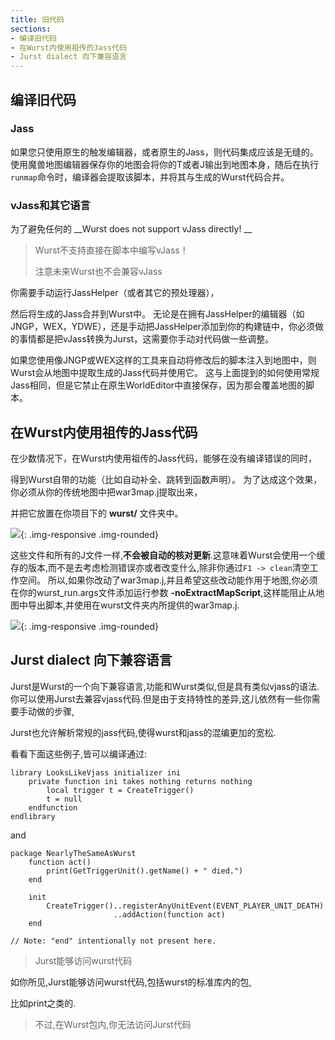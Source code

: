 ```yaml
---
title: 旧代码
sections:
- 编译旧代码
- 在Wurst内使用祖传的Jass代码
- Jurst dialect 向下兼容语言
---
```


## 编译旧代码

### Jass

如果您只使用原生的触发编辑器，或者原生的Jass，则代码集成应该是无缝的。
使用魔兽地图编辑器保存你的地图会将你的T或者J输出到地图本身，随后在执行`runmap`命令时，编译器会提取该脚本，并将其与生成的Wurst代码合并。

### vJass和其它语言

为了避免任何的 __Wurst does not support vJass directly! __

> Wurst不支持直接在脚本中编写vJass！
>
> 注意未来Wurst也不会兼容vJass

你需要手动运行JassHelper（或者其它的预处理器），

然后将生成的Jass合并到Wurst中。
无论是在拥有JassHelper的编辑器（如JNGP，WEX，YDWE），还是手动把JassHelper添加到你的构建链中，你必须做的事情都是把vJass转换为Jurst，这需要你手动对代码做一些调整。

如果您使用像JNGP或WEX这样的工具来自动将修改后的脚本注入到地图中，则Wurst会从地图中提取生成的Jass代码并使用它。
这与上面提到的如何使用常规Jass相同，但是它禁止在原生WorldEditor中直接保存，因为那会覆盖地图的脚本。

## 在Wurst内使用祖传的Jass代码

在少数情况下，在Wurst内使用祖传的Jass代码，能够在没有编译错误的同时，

得到Wurst自带的功能（比如自动补全、跳转到函数声明）。
为了达成这个效果，你必须从你的传统地图中把war3map.j提取出来，

并把它放置在你项目下的 **wurst/** 文件夹中。

![](/assets/images/legacy/war3map.j.png){: .img-responsive .img-rounded}

这些文件和所有的J文件一样,__不会被自动的核对更新__.这意味着Wurst会使用一个缓存的版本,而不是去考虑检测错误亦或者改变什么,除非你通过`F1 -> clean`清空工作空间。
所以,如果你改动了war3map.j,并且希望这些改动能作用于地图,你必须在你的wurst_run.args文件添加运行参数 **-noExtractMapScript**,这样能阻止从地图中导出脚本,并使用在wurst文件夹内所提供的war3map.j.

![](/assets/images/legacy/uselegacycode.png){: .img-responsive .img-rounded}

## Jurst dialect 向下兼容语言

Jurst是Wurst的一个向下兼容语言,功能和Wurst类似,但是具有类似vjass的语法.你可以使用Jurst去兼容vjass代码.但是由于支持特性的差异,这儿依然有一些你需要手动做的步骤,

Jurst也允许解析常规的jass代码,使得wurst和jass的混编更加的宽松.

看看下面这些例子,皆可以编译通过:
```wurst
library LooksLikeVjass initializer ini
    private function ini takes nothing returns nothing
        local trigger t = CreateTrigger()
        t = null
    endfunction
endlibrary
```
and

```wurst
package NearlyTheSameAsWurst
    function act()
        print(GetTriggerUnit().getName() + " died.")
    end

    init
        CreateTrigger()..registerAnyUnitEvent(EVENT_PLAYER_UNIT_DEATH)
                       ..addAction(function act)
    end

// Note: "end" intentionally not present here.
```
> Jurst能够访问wurst代码

如你所见,Jurst能够访问wurst代码,包括wurst的标准库内的包,

比如print之类的.

> 不过,在Wurst包内,你无法访问Jurst代码

